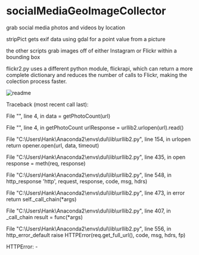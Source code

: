 # socialMediaGeoImageCollector

grab social media photos and videos by location 

stripPict gets exif data using gdal for a point value from a picture

the other scripts grab images off of either Instagram or Flickr within a bounding box

flickr2.py uses a different python module, flickrapi, which can return a more complete dictionary and reduces the number of calls to Flickr, making the colection process faster.

![readme](https://cloud.githubusercontent.com/assets/7052993/24336871/c5bb93b4-124a-11e7-9bb5-359786c9ec26.png)

Traceback (most recent call last):

  File "<ipython-input-14-b2840fc0b2da>", line 4, in <module>
    data = getPhotoCount(url)

  File "<ipython-input-3-09804a657fd2>", line 4, in getPhotoCount
    urlResponse = urllib2.urlopen(url).read()

  File "C:\Users\Hank\Anaconda2\envs\dul\lib\urllib2.py", line 154, in urlopen
    return opener.open(url, data, timeout)

  File "C:\Users\Hank\Anaconda2\envs\dul\lib\urllib2.py", line 435, in open
    response = meth(req, response)

  File "C:\Users\Hank\Anaconda2\envs\dul\lib\urllib2.py", line 548, in http_response
    'http', request, response, code, msg, hdrs)

  File "C:\Users\Hank\Anaconda2\envs\dul\lib\urllib2.py", line 473, in error
    return self._call_chain(*args)

  File "C:\Users\Hank\Anaconda2\envs\dul\lib\urllib2.py", line 407, in _call_chain
    result = func(*args)

  File "C:\Users\Hank\Anaconda2\envs\dul\lib\urllib2.py", line 556, in http_error_default
    raise HTTPError(req.get_full_url(), code, msg, hdrs, fp)

HTTPError: -
